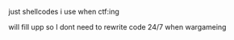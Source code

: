 just shellcodes i use when ctf:ing

will fill upp so I dont need to rewrite code 24/7 when wargameing
